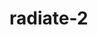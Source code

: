 # radiate-2
<!DOCTYPE html>
<html>

<head>
    <meta charset="utf-8">
    <meta name="viewport" content="width=device-width, initial-scale=1.0, shrink-to-fit=no">
    <title>Home - Brand</title>
    <link rel="stylesheet" href="bootstrap.min.css">
    <link rel="stylesheet" href="https://fonts.googleapis.com/css?family=Montserrat:400,700">
    <link rel="stylesheet" href="https://fonts.googleapis.com/css?family=Kaushan+Script">
    <link rel="stylesheet" href="https://fonts.googleapis.com/css?family=Droid+Serif:400,700,400italic,700italic">
    <link rel="stylesheet" href="https://fonts.googleapis.com/css?family=Roboto+Slab:400,100,300,700">
    <link rel="stylesheet" href="font-awesome.min.css">
    <link rel="stylesheet" href="https://cdnjs.cloudflare.com/ajax/libs/aos/2.1.1/aos.css">
    <link rel="stylesheet" href="loader.css">
    <link rel="stylesheet" href="Page-Loader.css">
    <link rel="stylesheet" href="stylesheet.css">
</head>
</html>
